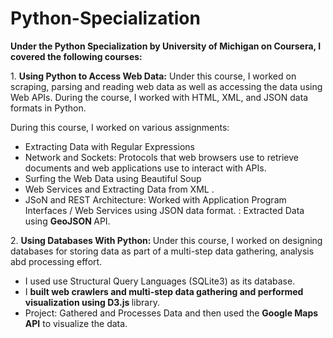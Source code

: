 # Python-Specialization

<p><b> Under the Python Specialization by University of Michigan on Coursera, I covered the following courses:</b></p>

<p>1. <b>Using Python to Access Web Data:</b> Under this course, I worked on scraping, parsing and reading web data as well as accessing the data using Web APIs. During the course, I worked with HTML, XML, and JSON data formats in Python. </p>
<p> During this course, I worked on various assignments:</p>
<ul>
  <li> Extracting Data with Regular Expressions </li>
  <li> Network and Sockets: Protocols that web browsers use to retrieve documents and web applications use to interact with APIs. </li>
  <li> Surfing the Web Data using Beautiful Soup </li>
  <li> Web Services and Extracting Data from XML . </li>
  <li> JSoN and REST Architecture: Worked with Application Program Interfaces / Web Services using JSON data format. : Extracted Data using <b>GeoJSON </b> API. </li>
  
  </ul>
  
  <p> 2. <b> Using Databases With Python: </b> Under this course, I worked on designing databases for storing data as part of a multi-step data gathering, analysis abd processing effort. </p> 
  <ul>
  <li>I used use Structural Query Languages (SQLite3) as its database. </li>
  <li>I <b>built web crawlers and multi-step data gathering and performed visualization using D3.js </b>library. </li>
  <li> Project: Gathered and Processes Data and then used the <b> Google Maps API</b> to visualize the data. </li>
  </ul>
  </p>
